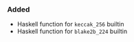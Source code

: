 ### Added

- Haskell function for `keccak_256` builtin
- Haskell function for `blake2b_224` builtin
